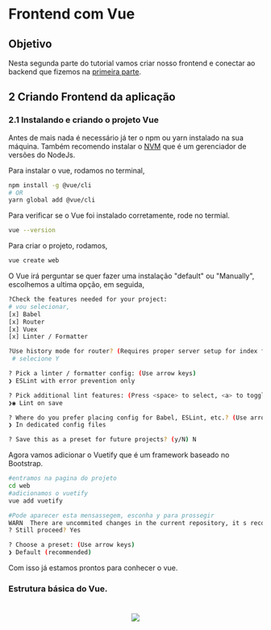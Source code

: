 # Frontend com Vue

## Objetivo 

Nesta segunda parte do tutorial vamos criar nosso frontend e conectar ao backend que fizemos na [primeira parte](https://github.com/ArielKollross/ProgrammingArticles/blob/master/NodeVueToturial/tutorial/BackendPart1.md).

## 2 Criando Frontend da aplicação

### 2.1 Instalando e criando o projeto Vue

Antes de mais nada é necessário já ter o npm ou yarn instalado na sua máquina. Também recomendo instalar o [NVM](https://github.com/nvm-sh/nvm) que é um gerenciador de versões do NodeJs. 

Para instalar o vue, rodamos no terminal,
```sh
npm install -g @vue/cli
# OR
yarn global add @vue/cli
```
Para verificar se o Vue foi instalado corretamente, rode no termial.
```sh
vue --version
```
Para criar o projeto, rodamos,
```sh
vue create web
```
O Vue irá perguntar se quer fazer uma instalação "default" ou "Manually", escolhemos a ultima opção, em seguida,
```sh
?Check the features needed for your project:
# vou selecionar,
[x] Babel
[x] Router
[x] Vuex
[x] Linter / Formatter

?Use history mode for router? (Requires proper server setup for index fallback in production) (Y/n)
 # selecione Y

? Pick a linter / formatter config: (Use arrow keys)
❯ ESLint with error prevention only

? Pick additional lint features: (Press <space> to select, <a> to toggle all, <i> to invert selection)
❯◉ Lint on save

? Where do you prefer placing config for Babel, ESLint, etc.? (Use arrow keys)
❯ In dedicated config files

? Save this as a preset for future projects? (y/N) N
```
Agora vamos adicionar o Vuetify que é um framework baseado no Bootstrap.
```sh
#entramos na pagina do projeto
cd web
#adicionamos o vuetify
vue add vuetify

#Pode aparecer esta mensassegem, esconha y para prossegir
WARN  There are uncommited changes in the current repository, it s recommended to commit or stash them first.
? Still proceed? Yes

? Choose a preset: (Use arrow keys)
❯ Default (recommended)
```
Com isso já estamos prontos para conhecer o vue.

### Estrutura básica do Vue.

<h1 align="center">
<img src="NodeVueTuTorial/tutorial/assets/vue.png width="250px" />
</h1>


